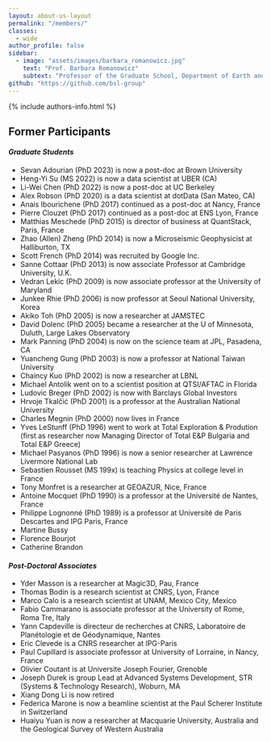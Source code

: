```yaml
---
layout: about-us-layout
permalink: "/members/"
classes:
  - wide
author_profile: false
sidebar:
  - image: "assets/images/barbara_romanowicz.jpg"
    text: "Prof. Barbara Romanowicz"
    subtext: "Professor of the Graduate School, Department of Earth and Planetary Science, UC Berkeley"
github: "https://github.com/bsl-group"
---
```


{% include authors-info.html %}


## Former Participants

<!-- Graduate Students Section -->
#### <i> Graduate Students </i>

- Sevan Adourian (PhD 2023) is now a post-doc at Brown University
- Heng-Yi Su (MS 2022) is now a data scientist at UBER (CA)
- Li-Wei Chen (PhD 2022) is now a post-doc at UC Berkeley
- Alex Robson (PhD 2020) is a data scientist at dotData (San Mateo, CA)
- Anais Ibourichene (PhD 2017) continued as a post-doc at Nancy, France
- Pierre Clouzet (PhD 2017) continued as a post-doc at ENS Lyon, France
- Matthias Meschede (PhD 2015) is director of business at QuantStack, Paris, France
- Zhao (Allen) Zheng (PhD 2014) is now a Microseismic Geophysicist at Halliburton, TX
- Scott French (PhD 2014) was recruited by Google Inc.
- Sanne Cottaar (PhD 2013) is now associate Professor at Cambridge University, U.K.
- Vedran Lekic (PhD 2009) is now associate professor at the University of Maryland
- Junkee Rhie (PhD 2006) is now professor at Seoul National University, Korea
- Akiko Toh (PhD 2005) is now a researcher at JAMSTEC
- David Dolenc (PhD 2005) became a researcher at the U of Minnesota, Duluth, Large Lakes Observatory
- Mark Panning (PhD 2004) is now on the science team at JPL, Pasadena, CA
- Yuancheng Gung (PhD 2003) is now a professor at National Taiwan University
- Chaincy Kuo (PhD 2002) is now a researcher at LBNL
- Michael Antolik went on to a scientist position at QTSI/AFTAC in Florida
- Ludovic Breger (PhD 2002) is now with Barclays Global Investors
- Hrvoje Tkalčić (PhD 2001) is a professor at the Australian National University
- Charles Megnin (PhD 2000) now lives in France
- Yves LeStunff (PhD 1996) went to work at Total Exploration & Prodution (first as researcher now Managing Director of Total E&P Bulgaria and Total E&P Greece)
- Michael Pasyanos (PhD 1996) is now a senior researcher at Lawrence Livermore National Lab
- Sebastien Rousset (MS 199x) is teaching Physics at college level in France
- Tony Monfret is a researcher at GEOAZUR, Nice, France
- Antoine Mocquet (PhD 1990) is a professor at the Université de Nantes, France
- Philippe Lognonné (PhD 1989) is a professor at Université de Paris Descartes and IPG Paris, France
- Martine Bussy
- Florence Bourjot
- Catherine Brandon

<!-- Post-Doctoral Associates Section -->
#### <i> Post-Doctoral Associates </i>
- Yder Masson is a researcher at Magic3D, Pau, France
- Thomas Bodin is a research scientist at CNRS, Lyon, France
- Marco Calo is a research scientist at UNAM, Mexico City, Mexico
- Fabio Cammarano is associate professor at the University of Rome, Roma Tre, Italy
- Yann Capdeville is directeur de recherches at CNRS, Laboratoire de Planétologie et de Géodynamique, Nantes
- Eric Clevede is a CNRS researcher at IPG-Paris
- Paul Cupillard is associate professor at University of Lorraine, in Nancy, France
- Olivier Coutant is at Universite Joseph Fourier, Grenoble
- Joseph Durek is group Lead at Advanced Systems Development, STR (Systems & Technology Research), Woburn, MA
- Xiang Dong Li is now retired
- Federica Marone is now a beamline scientist at the Paul Scherer Institute in Switzerland
- Huaiyu Yuan is now a researcher at Macquarie University, Australia and the Geological Survey of Western Australia


<!-- Visiting Scientists Section -->
<!-- ### Past and Present Visiting Scientists
- Jiajun Chong
- Ed Garnero is a full professor at Arizona State University
- Jan Matas is a CNRS researcher at Ecole normale superieure, Lyon
- Annie Souriau is retired from Observatoire Midi-Pyrénées, Toulouse
- Georges Poupinet is retired LGIT in Grenoble
- Nozomu Takeuchi is back at Earthquake Research Institute, Tokyo
- Lev Vinnik is at the Institute of Physics of the Earth, Moscow
- Yuzhu Liu is a Professor at Tongji University, Shanghai
-->

